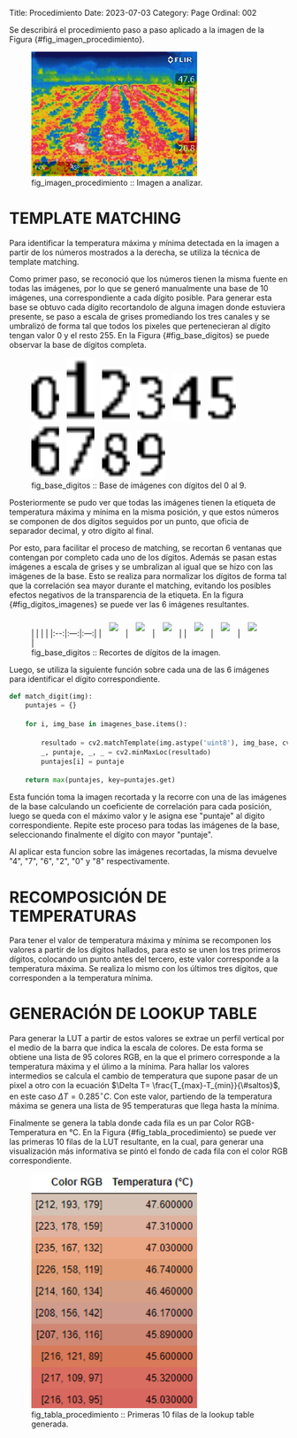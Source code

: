 Title: Procedimiento
Date: 2023-07-03
Category: Page
Ordinal: 002

Se describirá el procedimiento paso a paso aplicado a la imagen de la Figura {#fig_imagen_procedimiento}.

<figure>
  <img src="../images/imagen_procedimiento.jpg" width="300">
  <figcaption>
  fig_imagen_procedimiento :: Imagen a analizar.
  </figcaption>
</figure> 


# TEMPLATE MATCHING

Para identificar la temperatura máxima y mínima detectada en la imagen a partir de los números mostrados a la derecha, se utiliza la técnica de template matching.

Como primer paso, se reconoció que los números tienen la misma fuente en todas las imágenes, por lo que se generó manualmente una base de 10 imágenes, una correspondiente a cada dígito posible. Para generar esta base se obtuvo cada dígito recortandolo de alguna imagen donde estuviera presente, se paso a escala de grises promediando los tres canales y se umbralizó de forma tal que todos los pixeles que pertenecieran al dígito tengan valor 0 y el resto 255. En la Figura {#fig_base_digitos} se puede observar la base de dígitos completa.

<figure>
  <img src="../images/base_0.png" width="50" style="margin-right: 10px;">
  <img src="../images/base_1.png" width="50" style="margin-right: 10px;">
  <img src="../images/base_2.png" width="50" style="margin-right: 10px;">
  <img src="../images/base_3.png" width="50" style="margin-right: 10px;">
  <img src="../images/base_4.png" width="50" style="margin-right: 10px;">
  <img src="../images/base_5.png" width="50" style="margin-right: 10px;">
  <img src="../images/base_6.png" width="50" style="margin-right: 10px;">
  <img src="../images/base_7.png" width="50" style="margin-right: 10px;">
  <img src="../images/base_8.png" width="50" style="margin-right: 10px;">
  <img src="../images/base_9.png" width="50">
  <figcaption>
  fig_base_digitos :: Base de imágenes con dígitos del 0 al 9.
  </figcaption>
</figure> 

Posteriormente se pudo ver que todas las imágenes tienen la etiqueta de temperatura máxima y mínima en la misma posición, y que estos números se componen de dos dígitos seguidos por un punto, que oficia de separador decimal, y otro dígito al final.

Por esto, para facilitar el proceso de matching, se recortan 6 ventanas que contengan por completo cada uno de los dígitos. Además se pasan estas imágenes a escala de grises y se umbralizan al igual que se hizo con las imágenes de la base. Esto se realiza para normalizar los dígitos de forma tal que la correlación sea mayor durante el matching, evitando los posibles efectos negativos de la transparencia de la etiqueta. En la figura {#fig_digitos_imagenes} se puede ver las 6 imágenes resultantes.

<figure>
  |    |    |    |
  |:--:|:—:|:—:|
  | <img src="digito1.png" style="margin: 10px; width:70px;"> | <img src="digito2.png" style="margin: 10px; width:70px;"> | <img src="digito3.png" style="margin: 10px; width:70px;"> |
  | <img src="digito4.png" style="margin: 10px; width:70px;"> | <img src="digito5.png" style="margin: 10px; width:70px;"> | <img src="digito6.png" style="margin: 10px; width:70px;"> |
  <figcaption>
  fig_base_digitos :: Recortes de dígitos de la imagen.
  </figcaption>
</figure>

Luego, se utiliza la siguiente función sobre cada una de las 6 imágenes para identificar el dígito correspondiente.

``` python
def match_digit(img):
    puntajes = {}

    for i, img_base in imagenes_base.items():
        
        resultado = cv2.matchTemplate(img.astype('uint8'), img_base, cv2.TM_CCOEFF_NORMED)
        _, puntaje, _, _ = cv2.minMaxLoc(resultado)
        puntajes[i] = puntaje
    
    return max(puntajes, key=puntajes.get)

```
Esta función toma la imagen recortada y la recorre con una de las imágenes de la base calculando un coeficiente de correlación para cada posición, luego se queda con el máximo valor y le asigna ese "puntaje" al digito correspondiente. Repite este proceso para todas las imágenes de la base, seleccionando finalmente el dígito con mayor "puntaje".

Al aplicar esta funcion sobre las imágenes recortadas, la misma devuelve "4", "7", "6", "2", "0" y "8" respectivamente.

# RECOMPOSICIÓN DE TEMPERATURAS

Para tener el valor de temperatura máxima y mínima se recomponen los valores a partir de los dígitos hallados, para esto se unen los tres primeros dígitos, colocando un punto antes del tercero, este valor corresponde a la temperatura máxima. Se realiza lo mismo con los últimos tres dígitos, que corresponden a la temperatura mínima.

# GENERACIÓN DE LOOKUP TABLE

Para generar la LUT a partir de estos valores se extrae un perfil vertical por el medio de la barra que indica la escala de colores. De esta forma se obtiene una lista de 95 colores RGB, en la que el primero corresponde a la temperatura máxima y el úlimo a la mínima. Para hallar los valores intermedios se calcula el cambio de temperatura que supone pasar de un pixel a otro con la ecuación $\Delta T= \frac{T_{max}-T_{min}}{\#saltos}$, en este caso $\Delta T=0.285^{\circ}C$. Con este valor, partiendo de la temperatura máxima se genera una lista de 95 temperaturas que llega hasta la mínima.

Finalmente se genera la tabla donde cada fila es un par Color RGB-Temperatura en °C. En la Figura {#fig_tabla_procedimiento} se puede ver las primeras 10 filas de la LUT resultante, en la cual, para generar una visualización más informativa se pintó el fondo de cada fila con el color RGB correspondiente.

<figure>
  <img src="../images/tabla_procedimiento.png" width="300">
  <figcaption>
  fig_tabla_procedimiento :: Primeras 10 filas de la lookup table generada.
  </figcaption>
</figure> 